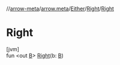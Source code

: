 //[arrow-meta](../../../../index.md)/[arrow.meta](../../index.md)/[Either](../index.md)/[Right](index.md)/[Right](-right.md)

# Right

[jvm]\
fun &lt;out [B](index.md)&gt; [Right](-right.md)(b: [B](index.md))
